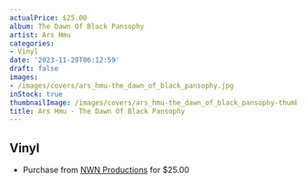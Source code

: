 ```yaml
---
actualPrice: $25.00
album: The Dawn Of Black Pansophy
artist: Ars Hmu
categories:
- Vinyl
date: '2023-11-29T06:12:59'
draft: false
images:
- /images/covers/ars_hmu-the_dawn_of_black_pansophy.jpg
inStock: true
thumbnailImage: /images/covers/ars_hmu-the_dawn_of_black_pansophy-thumb.jpg
title: Ars Hmu - The Dawn Of Black Pansophy
---
```


## Vinyl
* Purchase from [NWN Productions](http://shop.nwnprod.com/index.php?route=product/product&path=75&product_id=25378&sort=pd.name&order=ASC) for $25.00
